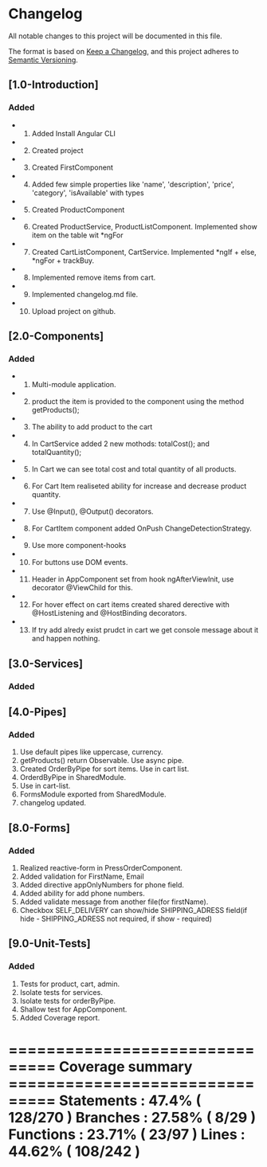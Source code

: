 # Changelog

All notable changes to this project will be documented in this file.

The format is based on [Keep a Changelog](https://keepachangelog.com/en/1.0.0/),
and this project adheres to [Semantic Versioning](https://semver.org/spec/v2.0.0.html).

## [1.0-Introduction]

### Added 

- 1. Added Install Angular CLI
- 2. Created project
- 3. Created FirstComponent
- 4. Added few simple properties like 'name', 'description', 'price', 'category', 'isAvailable' with types
- 5. Created ProductComponent
- 6. Created ProductService, ProductListComponent. Implemented show item on the table wit *ngFor
- 7. Created CartListComponent, CartService. Implemented *ngIf + else, *ngFor + trackBuy.
- 8. Implemented remove items from cart.
- 9. Implemented changelog.md file.
- 10. Upload project on github. 

## [2.0-Components]

### Added

- 1. Multi-module application.
- 2. product the item is provided to the component using the method getProducts();
- 3. The ability to add product to the cart
- 4. In CartService added 2 new mothods: totalCost(); and totalQuantity();
- 5. In Cart we can see total cost and total quantity of all products.
- 6. For Cart Item realiseted ability for increase and decrease product quantity.
- 7. Use @Input(), @Output() decorators.
- 8. For CartItem component added OnPush ChangeDetectionStrategy.
- 9. Use more component-hooks
- 10. For buttons use DOM events.
- 11. Header in AppComponent set from hook ngAfterViewInit, use decorator @ViewChild for this.
- 12. For hover effect on cart items created shared derective with @HostListening and @HostBinding decorators.
- 13. If try add alredy exist prudct in cart we get console message about it and happen nothing. 

## [3.0-Services]

### Added

## [4.0-Pipes]

### Added

1. Use default pipes like uppercase, currency.
2. getProducts() return Observable. Use async pipe.
3. Created OrderByPipe for sort items. Use in cart list.
4. OrderdByPipe in SharedModule.
5. Use in cart-list.
6. FormsModule exported from SharedModule.
7. changelog updated.

## [8.0-Forms]

### Added

1. Realized reactive-form in PressOrderComponent.
2. Added validation for FirstName, Email
3. Added directive appOnlyNumbers for phone field.
4. Added ability for add phone numbers.
5. Added validate message from another file(for firstName).
6. Checkbox SELF_DELIVERY can show/hide SHIPPING_ADRESS field(if hide - SHIPPING_ADRESS not required, if show - required)

## [9.0-Unit-Tests]

### Added

1. Tests for product, cart, admin.
2. Isolate tests for services.
3. Isolate tests for orderByPipe.
4. Shallow test for AppComponent.
5. Added Coverage report.

=============================== Coverage summary ===============================
Statements   : 47.4% ( 128/270 )
Branches     : 27.58% ( 8/29 )
Functions    : 23.71% ( 23/97 )
Lines        : 44.62% ( 108/242 )
================================================================================